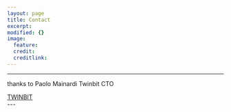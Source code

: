 ```yaml
---
layout: page
title: Contact
excerpt: 
modified: {} 
image:
  feature: 
  credit: 
  creditlink: 
---
```


---
thanks to Paolo Mainardi Twinbit CTO  
 <div markdown="0"><a href="http://www.twinbit.it/it" class="btn">TWINBIT</a></div> 
---





